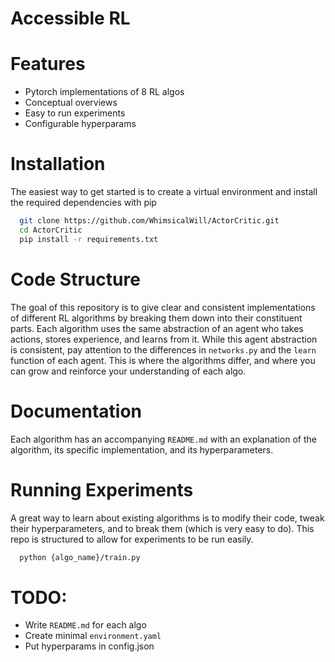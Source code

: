 # Accessible RL

# Features

- Pytorch implementations of 8 RL algos
- Conceptual overviews
- Easy to run experiments
- Configurable hyperparams

# Installation

The easiest way to get started is to create a virtual environment and install the required dependencies with pip


```bash
  git clone https://github.com/WhimsicalWill/ActorCritic.git
  cd ActorCritic
  pip install -r requirements.txt
```

# Code Structure

The goal of this repository is to give clear and consistent implementations of different RL algorithms by breaking them down into their constituent parts. Each algorithm uses the same abstraction of an agent who takes actions, stores experience, and learns from it. While this agent abstraction is consistent, pay attention to the differences in `networks.py` and the `learn` function of each agent. This is where the algorithms differ, and where you can grow and reinforce your understanding of each algo. 

# Documentation

Each algorithm has an accompanying `README.md` with an explanation of the algorithm, its specific implementation, and its hyperparameters.

# Running Experiments

A great way to learn about existing algorithms is to modify their code, tweak their hyperparameters, and to break them (which is very easy to do). This repo is structured to allow for experiments to be run easily.

```bash
  python {algo_name}/train.py
```

# TODO:

- Write `README.md` for each algo
- Create minimal `environment.yaml`
- Put hyperparams in config.json
